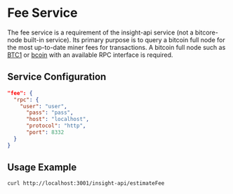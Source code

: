 # Fee Service

The fee service is a requirement of the insight-api service (not a bitcore-node built-in service). Its primary purpose is to query a bitcoin full node for the most up-to-date miner fees for transactions. A bitcoin full node such as [BTC1](https://github.com/btc1/bitcoin) or [bcoin](https://github.com/bcoin-org/bcoin) with an available RPC interface is required.

## Service Configuration

```json
"fee": {
  "rpc": {
    "user": "user",
      "pass": "pass",
      "host": "localhost",
      "protocol": "http",
      "port": 8332
  }
}
```
## Usage Example

```bash
curl http://localhost:3001/insight-api/estimateFee
```
